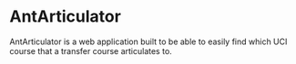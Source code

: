 # AntArticulator

AntArticulator is a web application built to be able to easily find which UCI course that a transfer course articulates to.
